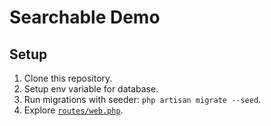 # Searchable Demo

## Setup

1. Clone this repository.
2. Setup env variable for database.
3. Run migrations with seeder: `php artisan migrate --seed`.
4. Explore [`routes/web.php`](https://github.com/ajcastro/searchable-demo/blob/master/routes/web.php).
